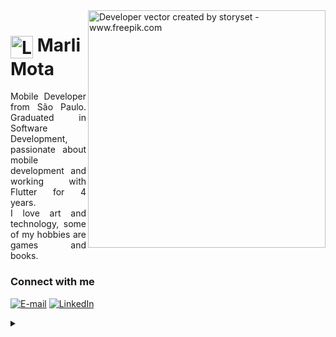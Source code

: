 <img align="right" alt="Developer vector created by storyset - www.freepik.com" height="380" src="https://github.com/marlimota/marlimota/assets/54691110/2dca1b4f-0494-477a-bf35-2f9eacc85c56">

<h1>
     <img align="center" alt="Logo Marli Mota" width="36px" src="https://github.com/marlimota/marlimota/assets/54691110/cdf03c09-1a4a-43d7-8782-34b3b4744c6f">
    <span>Marli Mota</span>
</h1>

<p align="justify">Mobile Developer from São Paulo. Graduated in Software Development, passionate about mobile development and working with Flutter for 4 years.
<br>
I love art and technology, some of my hobbies are games and books. </p>
<!--
[![Preview](https://img.shields.io/badge/Portfolio-000?style=for-the-badge&logo=github&logoColor=FF00F6)](https://elidianaandrade.github.io/)
[![GitHub Page](https://img.shields.io/badge/elidianaandrade.github.io-67136f?style=for-the-badge)](https://elidianaandrade.github.io/)
-->
<h3 align="left">Connect with me</h3>

[![E-mail](https://img.shields.io/badge/-Email-000?style=for-the-badge&logo=microsoft-outlook&logoColor=FF00F6&color:FFF)](mailto:marli.mota42@gmail.com)
[![LinkedIn](https://img.shields.io/badge/-LinkedIn-000?style=for-the-badge&logo=linkedin&logoColor=FF00F6&color:FFF)](https://linkedin.com/in/marlimota)


<details align="left">
  <summary></summary> 
 
  - Badges by <a href="https://shields.io/">shields.io</a><br>
  - Developer vector created by <a href="https://www.freepik.com/vectors/developer">storyset - www.freepik.com</a> (edited by author)
 
  <div align="right">Made with 💜 by <a href="https://github.com/marlimota">MM</a>.</div>

</details>
